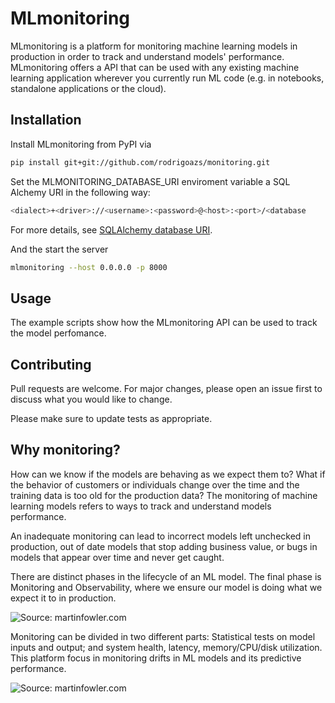 # MLmonitoring

MLmonitoring is a platform for monitoring machine learning models in production in order to track and understand models' performance. MLmonitoring offers a API that can be used with any existing machine learning application wherever you currently run ML code (e.g. in notebooks, standalone applications or the cloud).

## Installation

Install MLmonitoring from PyPI via

```bash
pip install git+git://github.com/rodrigoazs/monitoring.git
```

Set the MLMONITORING_DATABASE_URI enviroment variable a SQL Alchemy URI in the following way:

```bash
<dialect>+<driver>://<username>:<password>@<host>:<port>/<database
```

For more details, see [SQLAlchemy database URI](https://docs.sqlalchemy.org/en/14/core/engines.html#database-urls).

And the start the server

```bash
mlmonitoring --host 0.0.0.0 -p 8000
```

## Usage

The example scripts show how the MLmonitoring API can be used to track the model perfomance.

## Contributing
Pull requests are welcome. For major changes, please open an issue first to discuss what you would like to change.

Please make sure to update tests as appropriate.

## Why monitoring?

How can we know if the models are behaving as we expect them to? What if the behavior of customers or individuals change over the time and the training data is too old for the production data? The monitoring of machine learning models refers to ways to track and understand models performance.

An inadequate monitoring can lead to incorrect models left unchecked in production, out of date models that stop adding business value, or bugs in models that appear over time and never get caught. 

There are distinct phases in the lifecycle of an ML model. The final phase is Monitoring and Observability, where we ensure our model is doing what we expect it to in production.

![Source: martinfowler.com](https://christophergs.com/assets/images/monitoring/rsz_cd4ml.png)

Monitoring can be divided in two different parts: Statistical tests on model inputs and output; and system health, latency, memory/CPU/disk utilization. This platform focus in monitoring drifts in ML models and its predictive performance.

![Source: martinfowler.com](https://i.imgur.com/Vram3ui.png)
